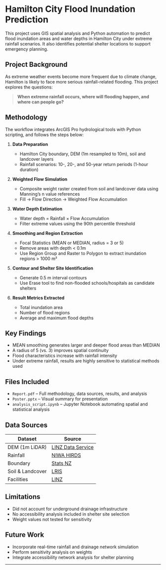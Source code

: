 # Hamilton City Flood Inundation Prediction

This project uses GIS spatial analysis and Python automation to predict flood inundation areas and water depths in Hamilton City under extreme rainfall scenarios. It also identifies potential shelter locations to support emergency planning.

##  Project Background

As extreme weather events become more frequent due to climate change, Hamilton is likely to face more serious rainfall-related flooding. This project explores the questions:

> **When extreme rainfall occurs, where will flooding happen, and where can people go?**

##  Methodology

The workflow integrates ArcGIS Pro hydrological tools with Python scripting, and follows the steps below:

1. **Data Preparation**  
   - Hamilton City boundary, DEM (1m resampled to 10m), soil and landcover layers
   - Rainfall scenarios: 10-, 20-, and 50-year return periods (1-hour duration)

2. **Weighted Flow Simulation**  
   - Composite weight raster created from soil and landcover data using Manning’s n value references
   - Fill → Flow Direction → Weighted Flow Accumulation

3. **Water Depth Estimation**  
   - Water depth = Rainfall × Flow Accumulation  
   - Filter extreme values using the 90th percentile threshold

4. **Smoothing and Region Extraction**  
   - Focal Statistics (MEAN or MEDIAN, radius = 3 or 5)  
   - Remove areas with depth < 0.1m  
   - Use Region Group and Raster to Polygon to extract inundation regions > 1000 m²

5. **Contour and Shelter Site Identification**  
   - Generate 0.5 m interval contours  
   - Use Erase tool to find non-flooded schools/hospitals as candidate shelters

6. **Result Metrics Extracted**  
   - Total inundation area  
   - Number of flood regions  
   - Average and maximum flood depths

##  Key Findings

- MEAN smoothing generates larger and deeper flood areas than MEDIAN
- A radius of 5 (vs. 3) improves spatial continuity
- Flood characteristics increase with rainfall intensity
- Under extreme rainfall, results are highly sensitive to statistical methods used

##  Files Included

- `Report.pdf` – Full methodology, data sources, results, and analysis  
- `Poster.pptx` – Visual summary for presentation  
- `analysis_script.ipynb` – Jupyter Notebook automating spatial and statistical analysis

##  Data Sources

| Dataset | Source |
|--------|--------|
| DEM (1m LiDAR) | [LINZ Data Service](https://data.linz.govt.nz/layer/117092-waikato-hamilton-lidar-1m-dem-2023/) |
| Rainfall | [NIWA HIRDS](https://hirds.niwa.co.nz/) |
| Boundary | [Stats NZ](https://datafinder.stats.govt.nz/layer/120963-territorial-authority-2025/) |
| Soil & Landcover | [LRIS](https://lris.scinfo.org.nz) |
| Facilities | [LINZ](https://data.linz.govt.nz/layer/105588-nz-facilities/) |

##  Limitations

- Did not account for underground drainage infrastructure  
- No accessibility analysis included in shelter site selection  
- Weight values not tested for sensitivity

##  Future Work

- Incorporate real-time rainfall and drainage network simulation  
- Perform sensitivity analysis on weights  
- Integrate accessibility network analysis for shelter planning

---

